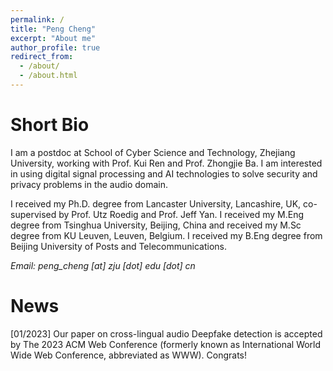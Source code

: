 ```yaml
---
permalink: /
title: "Peng Cheng"
excerpt: "About me"
author_profile: true
redirect_from: 
  - /about/
  - /about.html
---
```


Short Bio
======

I am a postdoc at School of Cyber Science and Technology, Zhejiang University, working with Prof. Kui Ren and Prof. Zhongjie Ba. I am interested in using digital signal processing and AI technologies to solve security and privacy problems in the audio domain. 

I received my Ph.D. degree from Lancaster University, Lancashire, UK, co-supervised by Prof. Utz Roedig and Prof. Jeff Yan. I received my M.Eng degree from Tsinghua University, Beijing, China and received my M.Sc degree from KU Leuven, Leuven, Belgium. I received my B.Eng degree from Beijing University of Posts and Telecommunications. 

<em>Email: peng_cheng [at] zju [dot] edu [dot] cn</b></em>





News
======

[01/2023] Our paper on cross-lingual audio Deepfake detection is accepted by The 2023 ACM Web Conference (formerly known as International World Wide Web Conference, abbreviated as WWW). Congrats! 


